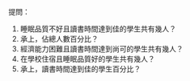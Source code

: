 提問：  
1. 睡眠品質不好且讀書時間達到佳的學生共有幾人？
2. 承上，佔總人數百分比？
3. 經濟能力困難且讀書時間達到尚可的學生共有幾人？
4. 在學校住宿且睡眠品質好的學生共有幾人？
5. 承上，讀書時間達到佳的學生百分比？
